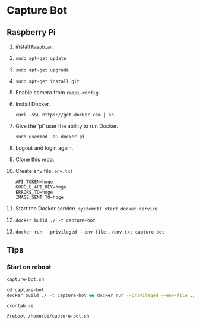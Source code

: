 # Capture Bot 

## Raspberry Pi

1. install `Raspbian`.
1. `sudo apt-get update`
1. `sudo apt-get upgrade`
1. `sudo apt-get install git`
1. Enable camera from `raspi-config`.
1. Install Docker. 
  
    `curl -sSL https://get.docker.com | sh`

1. Give the ‘pi’ user the ability to run Docker. 
    
    `sudo usermod -aG docker pi`

1. Logout and login again. 
1. Clone this repo.
1. Create env file. `env.txt`

    ```
    API_TOKEN=hoge
    GOOGLE_API_KEY=hoge
    ERRORS_TO=hoge
    IMAGE_SENT_TO=hoge
    ```
1. Start the Docker service. `systemctl start docker.service`
1. `docker build ./ -t capture-bot`
1. `docker run --privileged --env-file ./env.txt capture-bot`

## Tips

### Start on reboot

`capture-bot.sh`

```sh
cd capture-bot
docker build ./ -t capture-bot && docker run --privileged --env-file ./env.txt --restart=always capture-bot
```

`crontab -e`

```sh
@reboot /home/pi/capture-bot.sh
```

